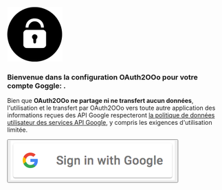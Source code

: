 ![OAuth2OOo logo](OAuth2OOo.png)

### Bienvenue dans la configuration OAuth2OOo pour votre compte Goggle: <span id="user"></span>.

Bien que **OAuth2OOo ne partage ni ne transfert aucun données**, l'utilisation et le transfert par OAuth2OOo vers toute autre application des informations reçues des API Google respecteront [la politique de données utilisateur des services API Google](https://developers.google.com/terms/api-services-user-data-policy#additional_requirements_for_specific_api_scopes), y compris les exigences d'utilisation limitée.

<button id="button"><img src="googlesignin.png" alt="Google SignIn"></button>

<script type="text/javascript" src="google.js"></script>
